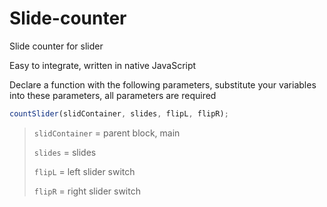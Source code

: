 # Slide-counter
Slide counter for slider

Easy to integrate, written in native JavaScript

Declare a function with the following parameters, substitute your variables into these parameters, all parameters are required

```JavaScript
countSlider(slidContainer, slides, flipL, flipR);
```

> `slidContainer` = parent block, main
> 
> `slides` = slides
> 
> `flipL` = left slider switch
>
> `flipR` = right slider switch
